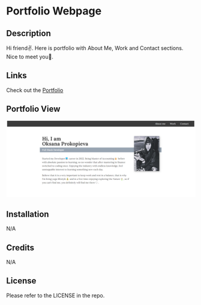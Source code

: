 # Portfolio Webpage

## Description
Hi friend✌️. Here is portfolio with About Me, Work and Contact sections. Nice to meet you🌹.

## Links
Check out the [Portfolio](https://oprokopieva382.github.io/portfolio-bootcamp/)

## Portfolio View
![webpage-screenshot](./assets/images/screenshot.png)


## Installation

N/A

## Credits

N/A

## License

Please refer to the LICENSE in the repo.